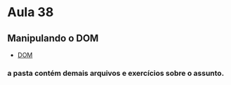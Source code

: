 # Aula 38

## Manipulando o DOM

- [DOM](testeDOM.html)

### a pasta contém demais arquivos e exercícios sobre o assunto.